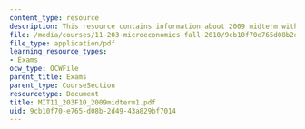 ```yaml
---
content_type: resource
description: This resource contains information about 2009 midterm with answers.
file: /media/courses/11-203-microeconomics-fall-2010/9cb10f70e765d08b2d4943a829bf7014_MIT11_203F10_2009midterm1.pdf
file_type: application/pdf
learning_resource_types:
- Exams
ocw_type: OCWFile
parent_title: Exams
parent_type: CourseSection
resourcetype: Document
title: MIT11_203F10_2009midterm1.pdf
uid: 9cb10f70-e765-d08b-2d49-43a829bf7014
---
```

